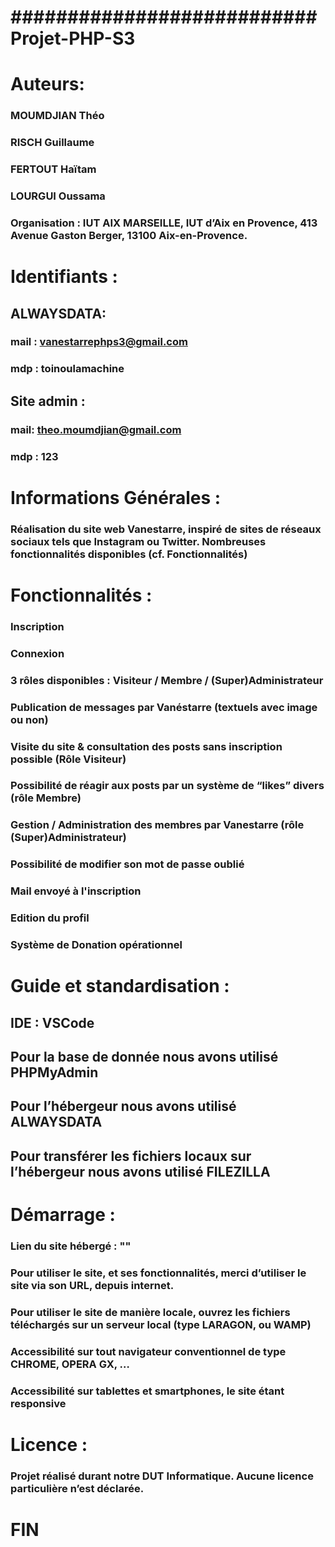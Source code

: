 # ######################################################################
# ###########################  Projet-PHP-S3 ###########################
# ######################################################################
 

# Auteurs:
### MOUMDJIAN Théo
### RISCH Guillaume
### FERTOUT Haïtam
### LOURGUI Oussama
### Organisation : IUT AIX MARSEILLE, IUT d’Aix en Provence, 413 Avenue Gaston Berger, 13100 Aix-en-Provence.
 

# Identifiants :
## ALWAYSDATA:
### mail : vanestarrephps3@gmail.com
### mdp : toinoulamachine
## Site admin :
### mail: theo.moumdjian@gmail.com
### mdp : 123

# Informations Générales :
### Réalisation du site web Vanestarre, inspiré de sites de réseaux sociaux tels que Instagram ou Twitter. Nombreuses fonctionnalités disponibles (cf. Fonctionnalités)
 

# Fonctionnalités :
 
### Inscription
### Connexion
### 3 rôles disponibles : Visiteur / Membre / (Super)Administrateur
### Publication de messages par Vanéstarre (textuels avec image ou non) 
### Visite du site & consultation des posts sans inscription possible (Rôle Visiteur)
### Possibilité de réagir aux posts par un système de “likes” divers (rôle Membre)
### Gestion / Administration des membres par Vanestarre (rôle (Super)Administrateur)
### Possibilité de modifier son mot de passe oublié
### Mail envoyé à l'inscription 
### Edition du profil
### Système de Donation opérationnel
 

# Guide et standardisation :
## IDE : VSCode
## Pour la base de donnée nous avons utilisé PHPMyAdmin
## Pour l’hébergeur nous avons utilisé ALWAYSDATA
## Pour transférer les fichiers locaux sur l’hébergeur nous avons utilisé FILEZILLA
 

# Démarrage :
### Lien du site hébergé : ""
### Pour utiliser le site, et ses fonctionnalités, merci d’utiliser le site via son URL, depuis internet.
### Pour utiliser le site de manière locale, ouvrez les fichiers téléchargés sur un serveur local (type LARAGON, ou WAMP)
### Accessibilité sur tout navigateur conventionnel de type CHROME, OPERA GX, …
### Accessibilité sur tablettes et smartphones, le site étant responsive
 

# Licence :
### Projet réalisé durant notre DUT Informatique. Aucune licence particulière n’est déclarée.
 
 

#                              FIN 


